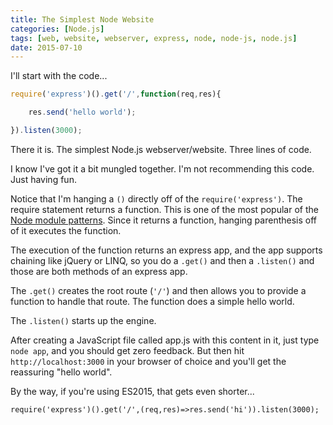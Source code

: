 ```yaml
---
title: The Simplest Node Website
categories: [Node.js]
tags: [web, website, webserver, express, node, node-js, node.js]
date: 2015-07-10
---
```


I&#39;ll start with the code...

``` js
require('express')().get('/',function(req,res){

    res.send('hello world');

}).listen(3000);
```

There it is. The simplest Node.js webserver/website. Three lines of code.

I know I&#39;ve got it a bit mungled together. I&#39;m not recommending this code. Just having fun.

Notice that I&#39;m hanging a `()` directly off of the `require('express')`. The require statement returns a function. This is one of the most popular of the [Node module patterns](http://bites.goodeggs.com/posts/export-this/). Since it returns a function, hanging parenthesis off of it executes the function.

The execution of the function returns an express app, and the app supports chaining like jQuery or LINQ, so you do a `.get()` and then a `.listen()` and those are both methods of an express app.

The `.get()` creates the root route (`'/'`)  and then allows you to provide a function to handle that route. The function does a simple hello world.

The `.listen()` starts up the engine.

After creating a JavaScript file called app.js with this content in it, just type `node app`, and you should get zero feedback. But then hit `http://localhost:3000` in your browser of choice and you&#39;ll get the reassuring &quot;hello world&quot;.

By the way, if you&#39;re using ES2015, that gets even shorter...

`require('express')().get('/',(req,res)=>res.send('hi')).listen(3000);`